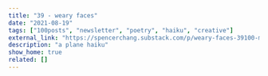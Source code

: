```yaml
---
title: "39 - weary faces"
date: "2021-08-19"
tags: ["100posts", "newsletter", "poetry", "haiku", "creative"]
external_link: "https://spencerchang.substack.com/p/weary-faces-39100-mini-"
description: "a plane haiku"
show_home: true
related: []
---
```

